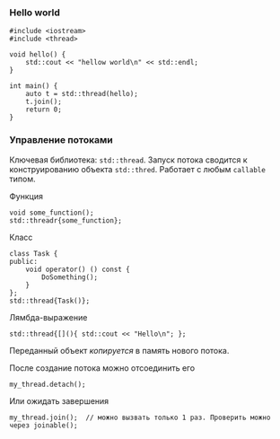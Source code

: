 ### Hello world

```
#include <iostream>
#include <thread>

void hello() {
    std::cout << "hellow world\n" << std::endl;
}

int main() {
    auto t = std::thread(hello);
    t.join();
    return 0;
}
```

### Управление потоками

Ключевая библиотека: `std::thread`. Запуск потока сводится к конструированию объекта `std::thred`. Работает с любым `callable` типом.

Функция
```
void some_function();
std::threadr{some_function};
```

Класс
```
class Task {
public:
    void operator() () const {
        DoSomething();
    }
};
std::thread{Task()};
```

Лямбда-выражение
```
std::thread{[](){ std::cout << "Hello\n"; };
```

Переданный объект _копируется_ в память нового потока.

После создание потока можно отсоединить его
```
my_thread.detach();
```

Или ожидать завершения
```
my_thread.join();  // можно вызвать только 1 раз. Проверить можно через joinable(); 
```
